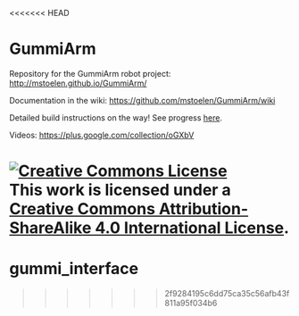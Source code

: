 <<<<<<< HEAD
# GummiArm
Repository for the GummiArm robot project: http://mstoelen.github.io/GummiArm/

Documentation in the wiki: https://github.com/mstoelen/GummiArm/wiki

Detailed build instructions on the way! See progress <a href="http://htmlpreview.github.com/?https://github.com/mstoelen/GummiArm/blob/master/media/instructions/build.html">here</a>.

Videos: https://plus.google.com/collection/oGXbV

<a rel="license" href="http://creativecommons.org/licenses/by-sa/4.0/"><img alt="Creative Commons License" style="border-width:0" src="https://i.creativecommons.org/l/by-sa/4.0/88x31.png" /></a><br />This work is licensed under a <a rel="license" href="http://creativecommons.org/licenses/by-sa/4.0/">Creative Commons Attribution-ShareAlike 4.0 International License</a>.
=======
# gummi_interface
>>>>>>> 2f9284195c6dd75ca35c56afb43f811a95f034b6
